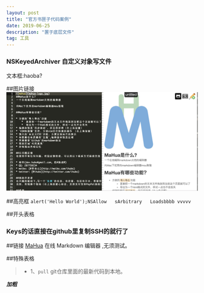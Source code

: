 ```yaml
---
layout: post
title: "官方书匣子代码案例"
date: 2019-06-25
description: "置于底层文件"
tag: 工具
---   
```

### NSKeyedArchiver 自定义对象写文件
文本框:haoba?


##图片链接
![](/images/posts/markdown/image1.png)

##高亮框
 `alert('Hello World');NSAllow  
sArbitrary  
Loadsbbbb
 vvvvv`

##开头表格
### Keys的话直接在github里复制SSH的就行了

##链接
[MaHua](http://www.baidu.com) 在线 Markdown 编辑器 ,无须测试。

##特殊表格
>* 1、`pull` git仓库里面的最新代码到本地。

***加粗***
